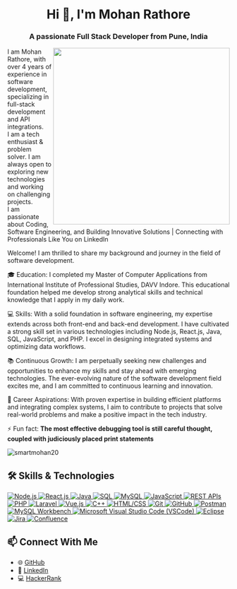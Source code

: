 <h1 align="center">Hi 👋, I'm Mohan Rathore</h1>
<h3 align="center">A passionate Full Stack Developer from Pune, India</h3>

<img align="right" width="400" src="https://user-images.githubusercontent.com/55389276/140866485-8fb1c876-9a8f-4d6a-98dc-08c4981eaf70.gif"/>

I am Mohan Rathore, with over 4 years of experience in software development, specializing in full-stack development and API integrations.
<br/>
I am a tech enthusiast & problem solver. I am always open to exploring new technologies and working on challenging projects.
<br/>
I am passionate about Coding, Software Engineering, and Building Innovative Solutions | Connecting with Professionals Like You on LinkedIn

Welcome! I am thrilled to share my background and journey in the field of software development.

🎓 Education: I completed my Master of Computer Applications from International Institute of Professional Studies, DAVV Indore. This educational foundation helped me develop strong analytical skills and technical knowledge that I apply in my daily work.

💻 Skills: With a solid foundation in software engineering, my expertise extends across both front-end and back-end development. I have cultivated a strong skill set in various technologies including Node.js, React.js, Java, SQL, JavaScript, and PHP. I excel in designing integrated systems and optimizing data workflows.

📚 Continuous Growth: I am perpetually seeking new challenges and opportunities to enhance my skills and stay ahead with emerging technologies. The ever-evolving nature of the software development field excites me, and I am committed to continuous learning and innovation.

🚀 Career Aspirations: With proven expertise in building efficient platforms and integrating complex systems, I aim to contribute to projects that solve real-world problems and make a positive impact in the tech industry.

⚡ Fun fact: **The most effective debugging tool is still careful thought, coupled with judiciously placed print statements**

<p align="left"> <img src="https://komarev.com/ghpvc/?username=smartmohan20&label=Profile%20views&color=0e75b6&style=flat" alt="smartmohan20" /> </p>

## 🛠️ Skills & Technologies

<p align="left">
  <a href="https://nodejs.org/en" target="_blank">
    <img src="https://img.shields.io/badge/Node.js-339933?style=flat-square&logo=node.js&logoColor=white" alt="Node.js">
  </a>
  <a href="https://reactjs.org/" target="_blank">
    <img src="https://img.shields.io/badge/React.js-61DAFB?style=flat-square&logo=react&logoColor=white" alt="React.js">
  </a>
   <a href="https://www.java.com/" target="_blank">
    <img src="https://img.shields.io/badge/Java-007396?style=flat-square&logo=java&logoColor=white" alt="Java">
  </a>
  <a href="https://www.mysql.com/" target="_blank">
    <img src="https://img.shields.io/badge/SQL-4479A1?style=flat-square&logo=sql&logoColor=white" alt="SQL">
  </a>
  <a href="https://www.mysql.com/" target="_blank">
    <img src="https://img.shields.io/badge/MySQL-4479A1?style=flat-square&logo=mysql&logoColor=white" alt="MySQL">
  </a>
  <a href="https://www.javascript.com/" target="_blank">
    <img src="https://img.shields.io/badge/JavaScript-F7DF1E?style=flat-square&logo=javascript&logoColor=black" alt="JavaScript">
  </a>
  <a href="https://restfulapi.net/" target="_blank">
    <img src="https://img.shields.io/badge/REST%20APIs-009688?style=flat-square&logo=rest&logoColor=white" alt="REST APIs">
  </a>
  <a href="https://www.php.net/" target="_blank">
    <img src="https://img.shields.io/badge/PHP-777BB4?style=flat-square&logo=php&logoColor=white" alt="PHP">
  </a>
  <a href="https://laravel.com/" target="_blank">
    <img src="https://img.shields.io/badge/Laravel-FF2D20?style=flat-square&logo=laravel&logoColor=white" alt="Laravel">
  </a>
  <a href="https://vuejs.org/" target="_blank">
    <img src="https://img.shields.io/badge/Vue.js-4FC08D?style=flat-square&logo=vue.js&logoColor=white" alt="Vue.js">
  </a>
   <a href="https://isocpp.org/" target="_blank">
    <img src="https://img.shields.io/badge/C++-00599C?style=flat-square&logo=c%2B%2B&logoColor=white" alt="C++">
  </a>
  <a href="https://html.spec.whatwg.org/" target="_blank">
    <img src="https://img.shields.io/badge/HTML%2FCSS-E34F26?style=flat-square&logo=html5&logoColor=white" alt="HTML/CSS">
  </a>
  <a href="https://git-scm.com/" target="_blank">
    <img src="https://img.shields.io/badge/Git-F05032?style=flat-square&logo=git&logoColor=white" alt="Git">
  </a>
  <a href="https://github.com/" target="_blank">
    <img src="https://img.shields.io/badge/GitHub-181717?style=flat-square&logo=github&logoColor=white" alt="GitHub">
  </a>
  <a href="https://www.postman.com/" target="_blank">
    <img src="https://img.shields.io/badge/Postman-FF6C37?style=flat-square&logo=postman&logoColor=white" alt="Postman">
  </a>
  <a href="https://www.mysql.com/" target="_blank">
    <img src="https://img.shields.io/badge/MySQL%20Workbench-4479A1?style=flat-square&logo=mysql&logoColor=white" alt="MySQL Workbench">
  </a>
  <a href="https://code.visualstudio.com/" target="_blank">
    <img src="https://img.shields.io/badge/Microsoft%20Visual%20Studio%20Code-007ACC?style=flat-square&logo=visual-studio-code&logoColor=white" alt="Microsoft Visual Studio Code (VSCode)">
  </a>
  <a href="https://www.eclipse.org/" target="_blank">
    <img src="https://img.shields.io/badge/Eclipse-2C2255?style=flat-square&logo=eclipse&logoColor=white" alt="Eclipse">
  </a>
  <a href="https://www.atlassian.com/software/jira" target="_blank">
    <img src="https://img.shields.io/badge/Jira-0052CC?style=flat-square&logo=jira&logoColor=white" alt="Jira">
  </a>
  <a href="https://www.atlassian.com/software/confluence" target="_blank">
    <img src="https://img.shields.io/badge/Confluence-172B4D?style=flat-square&logo=confluence&logoColor=white" alt="Confluence">
  </a>
</p>

## 📫 Connect With Me

- 🌐 [GitHub](https://github.com/smartmohan20/)
- 👔 [LinkedIn](https://www.linkedin.com/in/smartmohan20/)
- 💻 [HackerRank](https://www.hackerrank.com/profile/smartmohan20)

